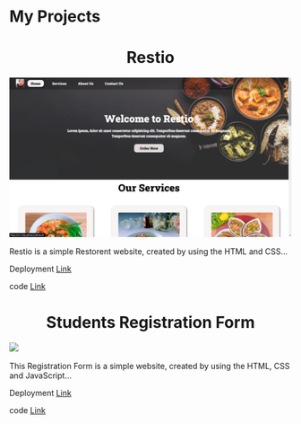 # **My Projects**


<h1 align="center">Restio</h1>

<img src = "./bg1.png">

Restio is a simple Restorent website, created by using the HTML and CSS...

Deployment [Link](https://mr-vicky.github.io/Restio/) 

code [Link](https://github.com/mr-vicky/Restio)



<h1 align="center">Students Registration Form</h1>
<img src = "./bg2">

This Registration Form is a simple website, created by using the HTML, CSS and JavaScript...

Deployment [Link](https://mr-vicky.github.io/LGMVIP-Task-2/) 

code [Link](https://github.com/mr-vicky/LGMVIP-Task-2)